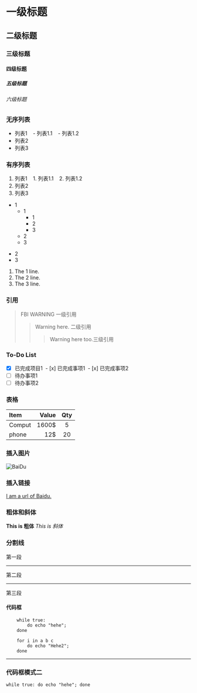 # 一级标题
## 二级标题
### 三级标题
#### 四级标题
##### 五级标题
###### 六级标题

### 无序列表
- 列表1
    - 列表1.1
    - 列表1.2
- 列表2
- 列表3

### 有序列表
1. 列表1
    1. 列表1.1
    2. 列表1.2
2. 列表2
3. 列表3

+ 1
	- 1
		* 1
		* 2
		* 3
	- 2
	- 3
* 2
* 3
1. The 1 line.
2. The 2 line.
3. The 3 line.

### 引用
> FBI WARNING 一级引用
>> Warning here. 二级引用
>>> Warning here too.三级引用

### To-Do List
- [x] 已完成项目1
  - [x] 已完成事项1
  - [x] 已完成事项2
- [ ] 待办事项1
- [ ] 待办事项2

### 表格
|Item	|Value	|Qty	|
|:----- |----:	|:--:	|
|Comput	|1600$	|5	|
|phone	|12$	|20	|

### 插入图片
![BaiDu](https://www.baidu.com/img/baidu_jgylogo3.gif)

### 插入链接
[I am a url of Baidu.](http://www.baidu.com)

### 粗体和斜体
**This is 粗体**
*This is 斜体*

### 分割线
第一段
***
第二段
___
第三段

#### 代码框
``` shell
	while true:
		do echo "hehe";
	done
	
	for i in a b c
		do echo "Hehe2";
	done
```
	
***

### 代码框模式二
`while true:
	do echo "hehe";
done`
